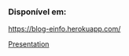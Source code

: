 ### Disponível em:

https://blog-einfo.herokuapp.com/

[Presentation](https://1drv.ms/p/s!AlTDVZxmWcwRgTPmu4qa48tzapDP?e=mxTExU)
